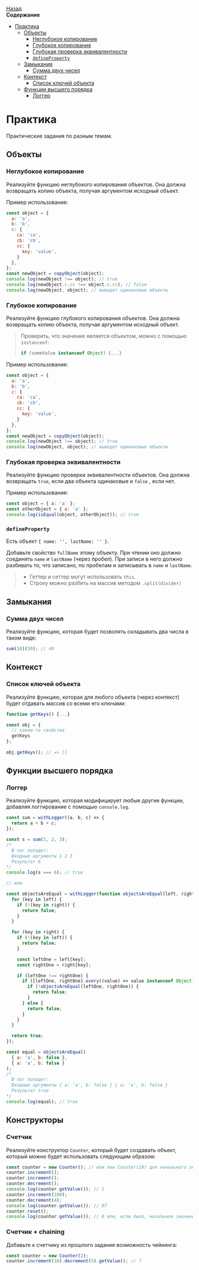 <!-- START doctoc generated TOC please keep comment here to allow auto update -->
<!-- DON'T EDIT THIS SECTION, INSTEAD RE-RUN doctoc TO UPDATE -->
[Назад](README.md)<br />**Содержание**

- [Практика](#%D0%BF%D1%80%D0%B0%D0%BA%D1%82%D0%B8%D0%BA%D0%B0)
  - [Объекты](#%D0%BE%D0%B1%D1%8A%D0%B5%D0%BA%D1%82%D1%8B)
    - [Неглубокое копирование](#%D0%BD%D0%B5%D0%B3%D0%BB%D1%83%D0%B1%D0%BE%D0%BA%D0%BE%D0%B5-%D0%BA%D0%BE%D0%BF%D0%B8%D1%80%D0%BE%D0%B2%D0%B0%D0%BD%D0%B8%D0%B5)
    - [Глубокое копирование](#%D0%B3%D0%BB%D1%83%D0%B1%D0%BE%D0%BA%D0%BE%D0%B5-%D0%BA%D0%BE%D0%BF%D0%B8%D1%80%D0%BE%D0%B2%D0%B0%D0%BD%D0%B8%D0%B5)
    - [Глубокая проверка эквивалентности](#%D0%B3%D0%BB%D1%83%D0%B1%D0%BE%D0%BA%D0%B0%D1%8F-%D0%BF%D1%80%D0%BE%D0%B2%D0%B5%D1%80%D0%BA%D0%B0-%D1%8D%D0%BA%D0%B2%D0%B8%D0%B2%D0%B0%D0%BB%D0%B5%D0%BD%D1%82%D0%BD%D0%BE%D1%81%D1%82%D0%B8)
    - [`defineProperty`](#defineproperty)
  - [Замыкания](#%D0%B7%D0%B0%D0%BC%D1%8B%D0%BA%D0%B0%D0%BD%D0%B8%D1%8F)
    - [Сумма двух чисел](#%D1%81%D1%83%D0%BC%D0%BC%D0%B0-%D0%B4%D0%B2%D1%83%D1%85-%D1%87%D0%B8%D1%81%D0%B5%D0%BB)
  - [Контекст](#%D0%BA%D0%BE%D0%BD%D1%82%D0%B5%D0%BA%D1%81%D1%82)
    - [Список ключей объекта](#%D1%81%D0%BF%D0%B8%D1%81%D0%BE%D0%BA-%D0%BA%D0%BB%D1%8E%D1%87%D0%B5%D0%B9-%D0%BE%D0%B1%D1%8A%D0%B5%D0%BA%D1%82%D0%B0)
  - [Функции высшего порядка](#%D1%84%D1%83%D0%BD%D0%BA%D1%86%D0%B8%D0%B8-%D0%B2%D1%8B%D1%81%D1%88%D0%B5%D0%B3%D0%BE-%D0%BF%D0%BE%D1%80%D1%8F%D0%B4%D0%BA%D0%B0)
    - [Логгер](#%D0%BB%D0%BE%D0%B3%D0%B3%D0%B5%D1%80)

<!-- END doctoc generated TOC please keep comment here to allow auto update -->

# Практика

Практические задания по разным темам.

## Объекты

### Неглубокое копирование

Реализуйте функцию неглубокого копирования объектов. Она должна возвращать копию объекта, получая аргументом исходный объект. 

Пример использования:

```javascript
const object = {
  a: 'a',
  b: 'b',
  c: {
    ca: 'ca',
    cb: 'cb',
    cc: {
      key: 'value',
    }
  },
};
const newObject = copyObject(object);
console.log(newObject !== object); // true
console.log(newObject.c.cc !== object.c.cc); // false
console.log(newObject, object); // выведет одинаковые объекты
```

### Глубокое копирование

Реализуйте функцию глубокого копирования объектов. Она должна возвращать копию объекта, получая аргументом исходный объект. 

> Проверить, что значение является объектом, можно с помощью `instanceof`: 
>
> ```javascript
> if (someValue instanceof Object) {...}
> ```

Пример использования:

```javascript
const object = {
  a: 'a',
  b: 'b',
  c: {
    ca: 'ca',
    cb: 'cb',
    cc: {
      key: 'value',
    }
  },
};
const newObject = copyObject(object);
console.log(newObject !== object); // true
console.log(newObject, object); // выведет одинаковые объекты
```

### Глубокая проверка эквивалентности

Реализуйте функцию проверки эквивалентности объектов. Она должна возвращать `true`, если два объекта одинаковые и `false` , если нет.

Пример использования:

```javascript
const object = { a: 'a' };
const otherObject = { a: 'a' };
console.log(isEqual(object, otherObject)); // true
```

### `defineProperty`

Есть объект `{ name: '', lastName: '' }`.

Добавьте свойство `fullName` этому объекту. При чтении оно должно соединять `name` и `lastName` (через пробел). При записи в него должно разбивать то, что записано, по пробелам и записывать в `name` и `lastName`.

> - Геттер и сеттер могут использовать `this`.
> - Строку можно разбить на массив методом `.split(divider)`

## Замыкания

### Сумма двух чисел

Реализуйте функцию, которая будет позволять складывать два числа в таком виде:

```javascript
sum(10)(30); // 40
```

## Контекст

### Список ключей объекта

Реализуйте функцию, которая для любого объекта (через контекст) будет отдавать массив со всеми его ключами:

```javascript
function getKeys() {...}

const obj = {
  // какие-то свойства
  getKeys
};
                    
obj.getKeys(); // => []
```

## Функции высшего порядка

### Логгер

Реализуйте функцию, которая модифицирует любые другие функции, добавляя логгирование с помощью `console.log`.

```javascript
const sum = withLogger((a, b, c) => {
  return a + b + c;
});

const s = sum(1, 2, 3);
/* 
  В лог попадет:
  Входные аргументы 1 2 3
  Результат 6
*/
console.log(s === 6); // true

// или

const objectsAreEqual = withLogger(function objectsAreEqual(left, right) {
  for (key in left) {
    if (!(key in right)) {
      return false;
    }
  }

  for (key in right) {
    if (!(key in left)) {
      return false;
    }

    const leftOne = left[key];
    const rightOne = right[key];

    if (leftOne !== rightOne) {
      if ([leftOne, rightOne].every((value) => value instanceof Object)) {
        if (!objectsAreEqual(leftOne, rightOne)) {
          return false;
        }
      } else {
        return false;
      }
    }
  }

  return true;
});

const equal = objectsAreEqual(
  { a: 'a', b: false }, 
  { a: 'a', b: false }
);
/* 
  В лог попадет:
  Входные аргументы { a: 'a', b: false } { a: 'a', b: false }
  Результат true
*/
console.log(equal); // true
```

## Конструкторы

### Счетчик

Реализуйте конструктор `Counter`, который будет создавать объект, который можно будет использовать следующим образом:

```javascript
const counter = new Counter(); // или new Counter(10) для начального значения
counter.increment(); 
counter.increment();
counter.decrement();
console.log(counter.getValue()); // 1
counter.increment(100);
counter.decrement(4);
console.log(counter.getValue()); // 97
counter.reset();
console.log(counter.getValue()); // 0 или, если было, начальное значение
```

### Счетчик + chaining

Добавьте к счетчику из прошлого задания возможность чейнинга:

```javascript
const counter = new Counter(2);
counter.increment(10).decrement(5).getValue(); // 7
```


